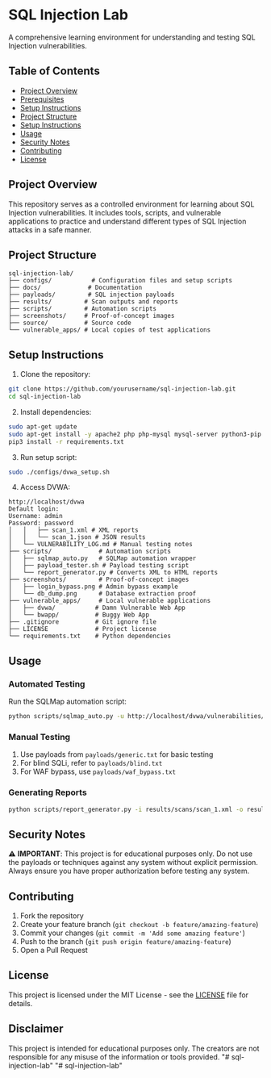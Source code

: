 # SQL Injection Lab

A comprehensive learning environment for understanding and testing SQL Injection vulnerabilities.

## Table of Contents
- [Project Overview](#project-overview)
- [Prerequisites](#prerequisites)
- [Setup Instructions](#setup-instructions)
- [Project Structure](#project-structure)
- [Setup Instructions](#setup-instructions)
- [Usage](#usage)
- [Security Notes](#security-notes)
- [Contributing](#contributing)
- [License](#license)

## Project Overview
This repository serves as a controlled environment for learning about SQL Injection vulnerabilities. It includes tools, scripts, and vulnerable applications to practice and understand different types of SQL Injection attacks in a safe manner.

## Project Structure
```
sql-injection-lab/
├── configs/           # Configuration files and setup scripts
├── docs/             # Documentation
├── payloads/         # SQL injection payloads
├── results/         # Scan outputs and reports
├── scripts/         # Automation scripts
├── screenshots/     # Proof-of-concept images
├── source/          # Source code
└── vulnerable_apps/ # Local copies of test applications
```

## Setup Instructions

1. Clone the repository:
```bash
git clone https://github.com/yourusername/sql-injection-lab.git
cd sql-injection-lab
```

2. Install dependencies:
```bash
sudo apt-get update
sudo apt-get install -y apache2 php php-mysql mysql-server python3-pip git
pip3 install -r requirements.txt
```

3. Run setup script:
```bash
sudo ./configs/dvwa_setup.sh
```

4. Access DVWA:
```
http://localhost/dvwa
Default login:
Username: admin
Password: password
│   │   ├── scan_1.xml # XML reports
│   │   └── scan_1.json # JSON results
│   └── VULNERABILITY_LOG.md # Manual testing notes
├── scripts/             # Automation scripts
│   ├── sqlmap_auto.py   # SQLMap automation wrapper
│   ├── payload_tester.sh # Payload testing script
│   └── report_generator.py # Converts XML to HTML reports
├── screenshots/         # Proof-of-concept images
│   ├── login_bypass.png # Admin bypass example
│   └── db_dump.png      # Database extraction proof
├── vulnerable_apps/     # Local vulnerable applications
│   ├── dvwa/           # Damn Vulnerable Web App
│   └── bwapp/          # Buggy Web App
├── .gitignore          # Git ignore file
├── LICENSE             # Project license
└── requirements.txt    # Python dependencies
```

## Usage

### Automated Testing
Run the SQLMap automation script:
```bash
python scripts/sqlmap_auto.py -u http://localhost/dvwa/vulnerabilities/sqli/
```

### Manual Testing
1. Use payloads from `payloads/generic.txt` for basic testing
2. For blind SQLi, refer to `payloads/blind.txt`
3. For WAF bypass, use `payloads/waf_bypass.txt`

### Generating Reports
```bash
python scripts/report_generator.py -i results/scans/scan_1.xml -o results/report.html
```

## Security Notes
⚠️ **IMPORTANT**: This project is for educational purposes only. Do not use the payloads or techniques against any system without explicit permission. Always ensure you have proper authorization before testing any system.

## Contributing
1. Fork the repository
2. Create your feature branch (`git checkout -b feature/amazing-feature`)
3. Commit your changes (`git commit -m 'Add some amazing feature'`)
4. Push to the branch (`git push origin feature/amazing-feature`)
5. Open a Pull Request

## License
This project is licensed under the MIT License - see the [LICENSE](LICENSE) file for details.

## Disclaimer
This project is intended for educational purposes only. The creators are not responsible for any misuse of the information or tools provided.
"# sql-injection-lab" 
"# sql-injection-lab" 

